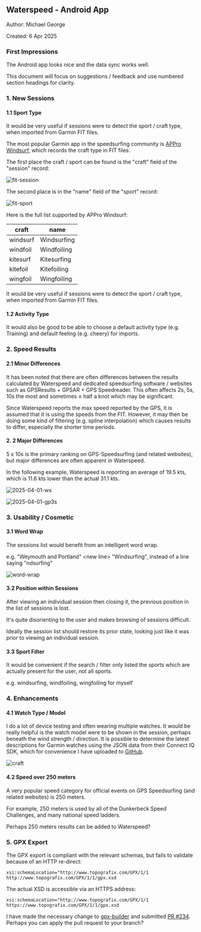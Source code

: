 ## Waterspeed - Android App

Author: Michael George

Created: 6 Apr 2025



### First Impressions

The Android app looks nice and the data sync works well.

This document will focus on suggestions / feedback and use numbered section headings for clarity.



### 1. New Sessions

#### 1.1 Sport Type

It would be very useful if sessions were to detect the sport / craft type, when imported from Garmin FIT files.

The most popular Garmin app in the speedsurfing community is [APPro Windsurf](https://apps.garmin.com/apps/9567700b-6587-44be-9708-879bfc844791), which records the craft type in FIT files.

The first place the craft / sport can be found is the "craft" field of the "session" record:

![fit-session](img/fit-session.png)



The second place is in the "name" field of the "sport" record:

![fit-sport](img/fit-sport.png)



Here is the full list supported by APPro Windsurf:

| craft    | name        |
| -------- | ----------- |
| windsurf | Windsurfing |
| windfoil | Windfoiling |
| kitesurf | Kitesurfing |
| kitefoil | Kitefoiling |
| wingfoil | Wingfoiling |



It would be very useful if sessions were to detect the sport / craft type, when imported from Garmin FIT files.



#### 1.2 Activity Type

It would also be good to be able to choose a default activity type (e.g. Training) and default feeling (e.g. cheery) for imports.



### 2. Speed Results

#### 2.1 Minor Differences

It has been noted that there are often differences between the results calculated by Waterspeed and dedicated speedsurfing software / websites such as GPSResults + GPSAR + GPS Speedreader. This often affects 2s, 5s, 10s the most and sometimes ± half a knot which may be significant.

Since Waterspeed reports the max speed reported by the GPS, it is assumed that it is using the speeds from the FIT. However, it may then be doing some kind of filtering (e.g. spline interpolation) which causes results to differ, especially the shorter time periods.



#### 2. 2 Major Differences

5 x 10s is the primary ranking on GPS-Speedsurfing (and related websites), but major differences are often apparent in Waterspeed.

In the following example, Waterspeed is reporting an average of 19.5 kts, which is 11.6 kts lower than the actual 31.1 kts.

![2025-04-01-ws](img/2025-04-01-ws.png)

![2025-04-01-gp3s](img/2025-04-01-gp3s.png)



### 3. Usability / Cosmetic

#### 3.1 Word Wrap

The sessions list would benefit from an intelligent word wrap.

e.g. "Weymouth and Portland" \<new line> "Windsurfing", instead of a line saying "ndsurfing"

![word-wrap](img/word-wrap.png)

#### 3.2 Position within Sessions

After viewing an individual session then closing it, the previous position in the list of sessions is lost.

It's quite disorienting to the user and makes browsing of sessions difficult.

Ideally the session list should restore its prior state, looking just like it was prior to viewing an individual session.



#### 3.3 Sport Filter

It would be convenient if the search / filter only listed the sports which are actually present for the user, not all sports.

e.g. windsurfing, windfoiling, wingfoiling for myself



### 4. Enhancements

#### 4.1 Watch Type / Model

I do a lot of device testing and often wearing multiple watches. It would be really helpful is the watch model were to be shown in the session, perhaps beneath the wind strength / direction. It is possible to determine the latest descriptions for Garmin watches using the JSON data from their Connect IQ SDK, which for convenience I have uploaded to [GitHub](https://logiqx.github.io/gps-details/devices/garmin/products/).

![craft](img/craft.png)



#### 4.2 Speed over 250 meters

A very popular speed category for official events on GPS Speedsurfing (and related websites) is 250 meters.

For example, 250 meters is used by all of the Dunkerbeck Speed Challenges, and many national speed ladders.

Perhaps 250 meters results can be added to Waterspeed?



### 5. GPX Export

The GPX export is compliant with the relevant schemas, but fails to validate because of an HTTP re-direct:

```
xsi:schemaLocation="http://www.topografix.com/GPX/1/1 http://www.topografix.com/GPX/1/1/gpx.xsd
```

The actual XSD is accessible via an HTTPS address:

```
xsi:schemaLocation="http://www.topografix.com/GPX/1/1 https://www.topografix.com/GPX/1/1/gpx.xsd
```

I have made the necessary change to [gpx-builder](https://github.com/fabulator/gpx-builder) and submitted [PR #234](https://github.com/fabulator/gpx-builder/pull/234). Perhaps you can apply the pull request to your branch?
